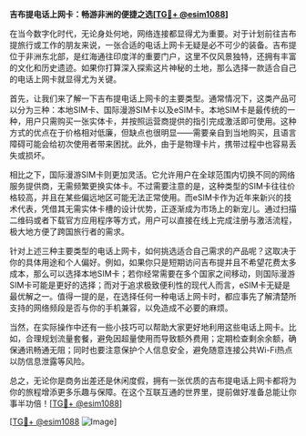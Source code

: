 **吉布提电话上网卡：畅游非洲的便捷之选[[TG💪+ @esim1088](https://t.me/s/esim1088)]**

在当今数字化时代，无论身处何地，网络连接都显得尤为重要。对于计划前往吉布提旅行或工作的朋友来说，一张合适的电话上网卡无疑是必不可少的装备。吉布提位于非洲东北部，是红海通往印度洋的重要门户，这里不仅风景独特，还拥有丰富的文化和历史遗迹。如果你打算深入探索这片神秘的土地，那么选择一款适合自己的电话上网卡就显得尤为关键。

首先，让我们来了解一下吉布提电话上网卡的主要类型。通常情况下，这类产品可以分为三种：本地SIM卡、国际漫游SIM卡以及eSIM卡。本地SIM卡是最传统的一种，用户只需购买一张实体卡，并按照运营商提供的指引完成激活即可使用。这种方式的优点在于价格相对低廉，但缺点也很明显——需要亲自到当地购买，且语言障碍可能会给初次使用者带来困扰。此外，由于是物理卡片，携带过程中也容易丢失或损坏。

相比之下，国际漫游SIM卡则更加灵活。它允许用户在全球范围内切换不同的网络服务提供商，无需频繁更换实体卡。不过需要注意的是，这种类型的SIM卡往往价格较高，并且在某些偏远地区可能无法正常使用。而eSIM卡作为近年来新兴的技术代表，凭借其无需实体卡槽的设计优势，正逐渐成为市场上的新宠儿。通过扫描二维码或者下载官方应用程序等方式，用户可以直接在线上完成注册与激活流程，极大地方便了跨国旅行者的需求。

针对上述三种主要类型的电话上网卡，如何挑选适合自己需求的产品呢？这取决于你的具体用途和个人偏好。例如，如果你只是短期访问吉布提并且不希望花费太多成本，那么可以选择本地SIM卡；若你经常需要在多个国家之间移动，则国际漫游SIM卡可能是更好的选择；而对于追求极致便利性的现代人而言，eSIM卡无疑是最优解之一。值得一提的是，在选择任何一种电话上网卡时，都应事先了解清楚所支持的网络频段是否与你的手机兼容，以免造成不必要的麻烦。

当然，在实际操作中还有一些小技巧可以帮助大家更好地利用这些电话上网卡。比如，合理规划流量套餐，避免因超量使用而导致额外费用；定期检查剩余余额，确保通讯畅通无阻；同时也要注意保护个人信息安全，避免随意连接公共Wi-Fi热点以防信息泄露等风险。

总之，无论你是商务出差还是休闲度假，拥有一张优质的吉布提电话上网卡都将为你的旅程增添更多乐趣与保障。在这个互联互通的世界里，提前做好准备总能让你事半功倍！[[TG💪+ @esim1088](https://t.me/s/esim1088)]

[[TG💪+ @esim1088](https://t.me/s/esim1088) ![Image](https://i.postimg.cc/4NQfJmqS/Snipaste-2025-05-13-00-14-12.png)]